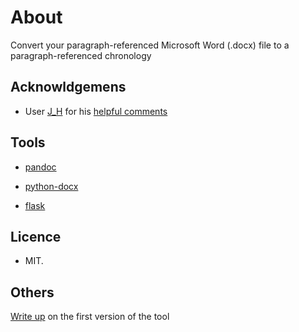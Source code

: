 # About

Convert your paragraph-referenced Microsoft Word (.docx) file to a paragraph-referenced chronology

## Acknowldgemens

- User [J_H](https://codereview.stackexchange.com/users/145459/j-h) for his [helpful comments](https://codereview.stackexchange.com/questions/294181/flask-app-that-generates-word-chronology-from-word-document)

## Tools

- [pandoc](https://pandoc.org/)
  
- [python-docx](https://python-docx.readthedocs.io/en/latest/)

- [flask](https://flask.palletsprojects.com/en/stable/)

## Licence

- MIT.

## Others

[Write up](https://technical-blog.3willows.xyz/2024-10-21-generate-chronology-first-steps/) on the first version of the tool
